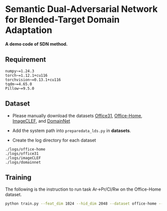 
# Semantic Dual-Adversarial Network for Blended-Target Domain Adaptation
**A demo code of SDN method.**

## Requirement
```
numpy~=1.24.3
torch~=1.12.1+cu116
torchvision~=0.13.1+cu116
tqdm~=4.65.0
Pillow~=9.5.0
```
## Dataset
- Please manually download the datasets [Office31](https://drive.google.com/file/d/0B4IapRTv9pJ1WGZVd1VDMmhwdlE/view), [Office-Home](https://drive.google.com/file/d/0B81rNlvomiwed0V1YUxQdC1uOTg/view), [ImageCLEF](https://www.imageclef.org/2014/adaptation), and [DomainNet](http://ai.bu.edu/M3SDA/#dataset)

- Add the system path into `preparedata_lds.py` in **datasets**.

- Create the log directory for each dataset

```
./logs/office-home
./logs/office31
./logs/imageCLEF
./logs/domainnet
```

## Training
The following is the instruction to run task Ar->Pr/Cl/Rw on the Office-Home dataset.
```bash
python train.py --feat_dim 1024 --hid_dim 2048 --dataset office-home --net resnet50 --iter_epoch 800 --source 0 --batch_size 1 --bs_limit 32 --max_epoch 20 --sub_log test --workers 4 --gpu_id 0
```
